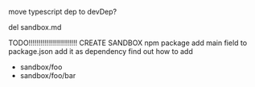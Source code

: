 move typescript dep to devDep?


del sandbox.md





TODO!!!!!!!!!!!!!!!!!!!!!!!!
CREATE SANDBOX npm package
add main field to package.json
add it as dependency
find out how to add 
- sandbox/foo
- sandbox/foo/bar